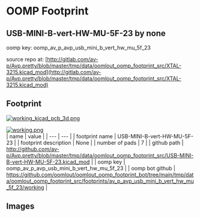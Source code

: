 # OOMP Footprint  
## USB-MINI-B-vert-HW-MU-5F-23  by none  
  
oomp key: oomp_av_p_avp_usb_mini_b_vert_hw_mu_5f_23  
  
source repo at: [http://gitlab.com/av-p/Avp.pretty/blob/master/tmp/data/oomlout_oomp_footprint_src/XTAL-3215.kicad_mod](http://gitlab.com/av-p/Avp.pretty/blob/master/tmp/data/oomlout_oomp_footprint_src/XTAL-3215.kicad_mod)  
## Footprint  
  
[![working_kicad_pcb_3d.png](working_kicad_pcb_3d_600.png)](working_kicad_pcb_3d.png)  
  
[![working.png](working_600.png)](working.png)  
| name | value | 
| --- | --- | 
| footprint name | USB-MINI-B-vert-HW-MU-5F-23 | 
| footprint description | None | 
| number of pads | 7 | 
| github path | http://github.com/av-p/Avp.pretty/blob/master/tmp/data/oomlout_oomp_footprint_src/USB-MINI-B-vert-HW-MU-5F-23.kicad_mod | 
| oomp key | oomp_av_p_avp_usb_mini_b_vert_hw_mu_5f_23 | 
| oomp bot github | https://github.com/oomlout/oomlout_oomp_footprint_bot/tree/main/tmp/data/oomlout_oomp_footprint_src/footprints/av_p_avp_usb_mini_b_vert_hw_mu_5f_23/working | 
## Images  
